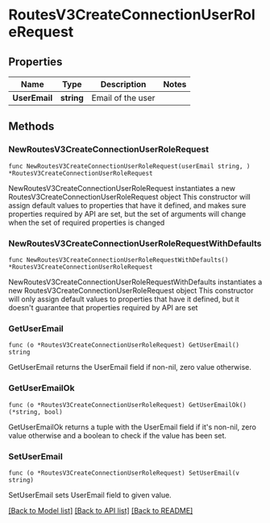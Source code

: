 # RoutesV3CreateConnectionUserRoleRequest

## Properties

Name | Type | Description | Notes
------------ | ------------- | ------------- | -------------
**UserEmail** | **string** | Email of the user | 

## Methods

### NewRoutesV3CreateConnectionUserRoleRequest

`func NewRoutesV3CreateConnectionUserRoleRequest(userEmail string, ) *RoutesV3CreateConnectionUserRoleRequest`

NewRoutesV3CreateConnectionUserRoleRequest instantiates a new RoutesV3CreateConnectionUserRoleRequest object
This constructor will assign default values to properties that have it defined,
and makes sure properties required by API are set, but the set of arguments
will change when the set of required properties is changed

### NewRoutesV3CreateConnectionUserRoleRequestWithDefaults

`func NewRoutesV3CreateConnectionUserRoleRequestWithDefaults() *RoutesV3CreateConnectionUserRoleRequest`

NewRoutesV3CreateConnectionUserRoleRequestWithDefaults instantiates a new RoutesV3CreateConnectionUserRoleRequest object
This constructor will only assign default values to properties that have it defined,
but it doesn't guarantee that properties required by API are set

### GetUserEmail

`func (o *RoutesV3CreateConnectionUserRoleRequest) GetUserEmail() string`

GetUserEmail returns the UserEmail field if non-nil, zero value otherwise.

### GetUserEmailOk

`func (o *RoutesV3CreateConnectionUserRoleRequest) GetUserEmailOk() (*string, bool)`

GetUserEmailOk returns a tuple with the UserEmail field if it's non-nil, zero value otherwise
and a boolean to check if the value has been set.

### SetUserEmail

`func (o *RoutesV3CreateConnectionUserRoleRequest) SetUserEmail(v string)`

SetUserEmail sets UserEmail field to given value.



[[Back to Model list]](../README.md#documentation-for-models) [[Back to API list]](../README.md#documentation-for-api-endpoints) [[Back to README]](../README.md)


